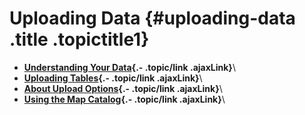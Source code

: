 Uploading Data {#uploading-data .title .topictitle1}
==============

<div class="body conbody">

</div>

<div class="related-links" functx="http://www.functx.com">

<div class="related-links-title">

</div>

-   **[Understanding Your
    Data](guide/uploading/../../guide/uploading/understandingyourdata.html){.-
    .topic/link .ajaxLink}**\
-   **[Uploading
    Tables](guide/uploading/../../guide/uploading/uploadingtables.html){.-
    .topic/link .ajaxLink}**\
-   **[About Upload
    Options](guide/uploading/../../guide/uploading/aboutuploadoptions.html){.-
    .topic/link .ajaxLink}**\
-   **[Using the Map
    Catalog](guide/uploading/../../guide/uploading/usingmapcatalog.html){.-
    .topic/link .ajaxLink}**\

</div>

